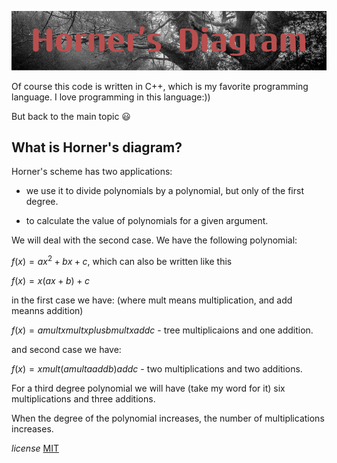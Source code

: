 
![alt text](HornerDiagram.png)

Of course this code is written in C++, which is my favorite programming language. I love programming in this language:))

But back to the main topic :smiley:


**What is Horner's diagram?**
--
Horner's scheme has two applications:

- we use it to divide polynomials by a polynomial, but only of the first degree.

- to calculate the value of polynomials for a given argument.


We will deal with the second case. We have the following polynomial:

$f(x) = ax^2 + bx + c$, which can also be written like this

$f(x) = x(ax + b) + c$

in the first case we have: (where mult means multiplication, and add meanns addition)

$f(x) = a mult x mult x plus b mult x add c$  - tree multiplicaions and one addition.

and second case we have:

$f(x) = x mult (a mult a add b) add c$ - two multiplications and  two additions.

For a third degree polynomial we will have (take my word for it) six multiplications and three additions. 

When the degree of the polynomial increases, the number of multiplications increases. 


*license* 
[MIT](https://choosealicense.com/licenses/mit/)
